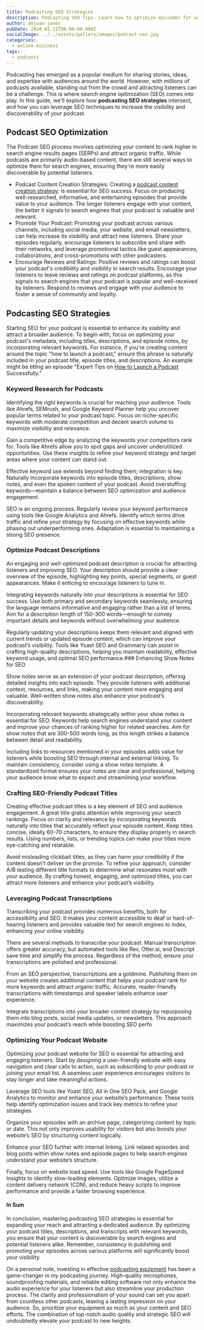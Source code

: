 ```yaml
---
title: Podcasting SEO Strategies
description: Podcasting SEO Tips. Learn how to optimize episodes for search engines to increase discoverability and attract more listeners.
author: dejuan-jones
pubDate: 2020-01-11T00:00:00.000Z
socialImage: ../../assets/gallery/images/podcast-seo.jpg
categories:
  - online-business
tags:
  - podcasts
---
```


Podcasting has emerged as a popular medium for sharing stories, ideas, and expertise with audiences around the world. However, with millions of podcasts available, standing out from the crowd and attracting listeners can be a challenge. This is where search engine optimization (SEO) comes into play. In this guide, we'll explore how **podcasting SEO strategies** intersect, and how you can leverage SEO techniques to increase the visibility and discoverability of your podcast.

## Podcast SEO Optimization

The Podcast SEO process involves optimizing your content to rank higher in search engine results pages (SERPs) and attract organic traffic. While podcasts are primarily audio-based content, there are still several ways to optimize them for search engines, ensuring they're more easily discoverable by potential listeners.

* Podcast Content Creation Strategies: Creating a [podcast content creation strategy](podcasting-content-creation-strategies): is essential for SEO success. Focus on producing well-researched, informative, and entertaining episodes that provide value to your audience. The longer listeners engage with your content, the better it signals to search engines that your podcast is valuable and relevant.
* Promote Your Podcast: Promoting your podcast across various channels, including social media, your website, and email newsletters, can help increase its visibility and attract new listeners. Share your episodes regularly, encourage listeners to subscribe and share with their networks, and leverage promotional tactics like guest appearances, collaborations, and cross-promotions with other podcasters.
* Encourage Reviews and Ratings: Positive reviews and ratings can boost your podcast's credibility and visibility in search results. Encourage your listeners to leave reviews and ratings on podcast platforms, as this signals to search engines that your podcast is popular and well-received by listeners. Respond to reviews and engage with your audience to foster a sense of community and loyalty.

## Podcasting SEO Strategies

Starting SEO for your podcast is essential to enhance its visibility and attract a broader audience. To begin with, focus on optimizing your podcast's metadata, including titles, descriptions, and episode notes, by incorporating relevant keywords. For instance, if you're creating content around the topic "how to launch a podcast," ensure this phrase is naturally included in your podcast title, episode titles, and descriptions. An example might be titling an episode "Expert Tips on [How to Launch a Podcast](how-to-start-a-podcast) Successfully."

### Keyword Research for Podcasts

Identifying the right keywords is crucial for reaching your audience. Tools like Ahrefs, SEMrush, and Google Keyword Planner help you uncover popular terms related to your podcast topic. Focus on niche-specific keywords with moderate competition and decent search volume to maximize visibility and relevance.

Gain a competitive edge by analyzing the keywords your competitors rank for. Tools like Ahrefs allow you to spot gaps and uncover underutilized opportunities. Use these insights to refine your keyword strategy and target areas where your content can stand out.

Effective keyword use extends beyond finding them; integration is key. Naturally incorporate keywords into episode titles, descriptions, show notes, and even the spoken content of your podcast. Avoid overstuffing keywords—maintain a balance between SEO optimization and audience engagement.

SEO is an ongoing process. Regularly review your keyword performance using tools like Google Analytics and Ahrefs. Identify which terms drive traffic and refine your strategy by focusing on effective keywords while phasing out underperforming ones. Adaptation is essential to maintaining a strong SEO presence.

### Optimize Podcast Descriptions

An engaging and well-optimized podcast description is crucial for attracting listeners and improving SEO. Your description should provide a clear overview of the episode, highlighting key points, special segments, or guest appearances. Make it enticing to encourage listeners to tune in.

Integrating keywords naturally into your descriptions is essential for SEO success. Use both primary and secondary keywords seamlessly, ensuring the language remains informative and engaging rather than a list of terms. Aim for a description length of 150-300 words—enough to convey important details and keywords without overwhelming your audience.

Regularly updating your descriptions keeps them relevant and aligned with current trends or updated episode content, which can improve your podcast’s visibility. Tools like Yoast SEO and Grammarly can assist in crafting high-quality descriptions, helping you maintain readability, effective keyword usage, and optimal SEO performance.### Enhancing Show Notes for SEO

Show notes serve as an extension of your podcast description, offering detailed insights into each episode. They provide listeners with additional context, resources, and links, making your content more engaging and valuable. Well-written show notes also enhance your podcast’s discoverability.

Incorporating relevant keywords strategically within your show notes is essential for SEO. Keywords help search engines understand your content and improve your chances of ranking higher for related searches. Aim for show notes that are 300-500 words long, as this length strikes a balance between detail and readability.

Including links to resources mentioned in your episodes adds value for listeners while boosting SEO through internal and external linking. To maintain consistency, consider using a show notes template. A standardized format ensures your notes are clear and professional, helping your audience know what to expect and streamlining your workflow.

### Crafting SEO-Friendly Podcast Titles

Creating effective podcast titles is a key element of SEO and audience engagement. A great title grabs attention while improving your search rankings. Focus on clarity and relevance by incorporating keywords naturally into titles that accurately reflect your episode content. Keep titles concise, ideally 60-70 characters, to ensure they display properly in search results. Using numbers, lists, or trending topics can make your titles more eye-catching and relatable.

Avoid misleading clickbait titles, as they can harm your credibility if the content doesn’t deliver on the promise. To refine your approach, consider A/B testing different title formats to determine what resonates most with your audience. By crafting honest, engaging, and optimized titles, you can attract more listeners and enhance your podcast’s visibility.

### Leveraging Podcast Transcriptions

Transcribing your podcast provides numerous benefits, both for accessibility and SEO. It makes your content accessible to deaf or hard-of-hearing listeners and provides valuable text for search engines to index, enhancing your online visibility.

There are several methods to transcribe your podcast. Manual transcription offers greater accuracy, but automated tools like Rev, Otter.ai, and Descript save time and simplify the process. Regardless of the method, ensure your transcriptions are polished and professional.

From an SEO perspective, transcriptions are a goldmine. Publishing them on your website creates additional content that helps your podcast rank for more keywords and attract organic traffic. Accurate, reader-friendly transcriptions with timestamps and speaker labels enhance user experience.

Integrate transcriptions into your broader content strategy by repurposing them into blog posts, social media updates, or newsletters. This approach maximizes your podcast’s reach while boosting SEO perfo

### Optimizing Your Podcast Website

Optimizing your podcast website for SEO is essential for attracting and engaging listeners. Start by designing a user-friendly website with easy navigation and clear calls to action, such as subscribing to your podcast or joining your email list. A seamless user experience encourages visitors to stay longer and take meaningful actions.

Leverage SEO tools like Yoast SEO, All in One SEO Pack, and Google Analytics to monitor and enhance your website’s performance. These tools help identify optimization issues and track key metrics to refine your strategies.

Organize your episodes with an archive page, categorizing content by topic or date. This not only improves usability for visitors but also boosts your website’s SEO by structuring content logically.

Enhance your SEO further with internal linking. Link related episodes and blog posts within show notes and episode pages to help search engines understand your website’s structure.

Finally, focus on website load speed. Use tools like Google PageSpeed Insights to identify slow-loading elements. Optimize images, utilize a content delivery network (CDN), and reduce heavy scripts to improve performance and provide a faster browsing experience.
#### In Sum

In conclusion, mastering podcasting SEO strategies is essential for expanding your reach and attracting a dedicated audience. By optimizing your podcast titles, descriptions, and transcripts with relevant keywords, you ensure that your content is discoverable by search engines and potential listeners alike. Remember, consistency in publishing and promoting your episodes across various platforms will significantly boost your visibility.

On a personal note, investing in effective [podcasting equipment](podcasting-equipment-budget) has been a game-changer in my podcasting journey. High-quality microphones, soundproofing materials, and reliable editing software not only enhance the audio experience for your listeners but also streamline your production process. The clarity and professionalism of your sound can set you apart from countless other podcasts, leaving a lasting impression on your audience. So, prioritize your equipment as much as your content and SEO efforts. The combination of top-notch audio quality and strategic SEO will undoubtedly elevate your podcast to new heights.
